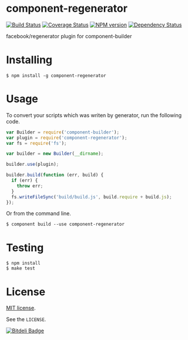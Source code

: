# component-regenerator

[![Build Status](https://travis-ci.org/kazupon/component-regenerator.png?branch=master)](https://travis-ci.org/kazupon/component-regenerator) [![Coverage Status](https://coveralls.io/repos/kazupon/component-regenerator/badge.png)](https://coveralls.io/r/kazupon/component-regenerator) [![NPM version](https://badge.fury.io/js/component-regenerator.png)](http://badge.fury.io/js/component-regenerator) [![Dependency Status](https://david-dm.org/kazupon/component-regenerator.png)](https://david-dm.org/kazupon/component-regenerator)

facebook/regenerator plugin for component-builder

# Installing

```
$ npm install -g component-regenerator
```

# Usage

To convert your scripts which was writen by generator, run the following code.

```js
var Builder = require('component-builder');
var plugin = require('component-regenerator');
var fs = require('fs');

var builder = new Builder(__dirname);

builder.use(plugin);

builder.build(function (err, build) {
  if (err) {
    throw err;
  }
  fs.writeFileSync('build/build.js', build.require + build.js);
});
```

Or from the command line.

```
$ component build --use component-regenerator
```

# Testing

```
$ npm install
$ make test
```

# License

[MIT license](http://www.opensource.org/licenses/mit-license.php).

See the `LICENSE`.

[![Bitdeli Badge](https://d2weczhvl823v0.cloudfront.net/kazupon/component-regenerator/trend.png)](https://bitdeli.com/free "Bitdeli Badge")

